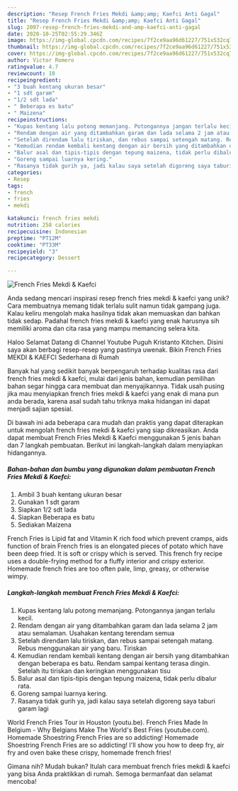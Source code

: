 ```yaml
---
description: "Resep French Fries Mekdi &amp;amp; Kaefci Anti Gagal"
title: "Resep French Fries Mekdi &amp;amp; Kaefci Anti Gagal"
slug: 2097-resep-french-fries-mekdi-and-amp-kaefci-anti-gagal
date: 2020-10-25T02:55:29.346Z
image: https://img-global.cpcdn.com/recipes/7f2ce9aa96d61227/751x532cq70/french-fries-mekdi-kaefci-foto-resep-utama.jpg
thumbnail: https://img-global.cpcdn.com/recipes/7f2ce9aa96d61227/751x532cq70/french-fries-mekdi-kaefci-foto-resep-utama.jpg
cover: https://img-global.cpcdn.com/recipes/7f2ce9aa96d61227/751x532cq70/french-fries-mekdi-kaefci-foto-resep-utama.jpg
author: Victor Romero
ratingvalue: 4.7
reviewcount: 10
recipeingredient:
- "3 buah kentang ukuran besar"
- "1 sdt garam"
- "1/2 sdt lada"
- " Beberapa es batu"
- " Maizena"
recipeinstructions:
- "Kupas kentang lalu potong memanjang. Potongannya jangan terlalu kecil."
- "Rendam dengan air yang ditambahkan garam dan lada selama 2 jam atau semalaman. Usahakan kentang terendam semua"
- "Setelah direndam lalu tiriskan, dan rebus sampai setengah matang. Rebus menggunakan air yang baru. Tiriskan"
- "Kemudian rendam kembali kentang dengan air bersih yang ditambahkan dengan beberapa es batu. Rendam sampai kentang terasa dingin. Setelah itu tiriskan dan keringkan menggunakan tisu"
- "Balur asal dan tipis-tipis dengan tepung maizena, tidak perlu dibalur rata."
- "Goreng sampai luarnya kering."
- "Rasanya tidak gurih ya, jadi kalau saya setelah digoreng saya taburi garam lagi"
categories:
- Resep
tags:
- french
- fries
- mekdi

katakunci: french fries mekdi 
nutrition: 258 calories
recipecuisine: Indonesian
preptime: "PT12M"
cooktime: "PT33M"
recipeyield: "3"
recipecategory: Dessert

---
```



![French Fries Mekdi &amp; Kaefci](https://img-global.cpcdn.com/recipes/7f2ce9aa96d61227/751x532cq70/french-fries-mekdi-kaefci-foto-resep-utama.jpg)

Anda sedang mencari inspirasi resep french fries mekdi &amp; kaefci yang unik? Cara membuatnya memang tidak terlalu sulit namun tidak gampang juga. Kalau keliru mengolah maka hasilnya tidak akan memuaskan dan bahkan tidak sedap. Padahal french fries mekdi &amp; kaefci yang enak harusnya sih memiliki aroma dan cita rasa yang mampu memancing selera kita.

Haloo Selamat Datang di Channel Youtube Puguh Kristanto Kitchen. Disini saya akan berbagi resep-resep yang pastinya uwenak. Bikin French Fries MEKDI &amp; KAEFCI Sederhana di Rumah

Banyak hal yang sedikit banyak berpengaruh terhadap kualitas rasa dari french fries mekdi &amp; kaefci, mulai dari jenis bahan, kemudian pemilihan bahan segar hingga cara membuat dan menyajikannya. Tidak usah pusing jika mau menyiapkan french fries mekdi &amp; kaefci yang enak di mana pun anda berada, karena asal sudah tahu triknya maka hidangan ini dapat menjadi sajian spesial.


Di bawah ini ada beberapa cara mudah dan praktis yang dapat diterapkan untuk mengolah french fries mekdi &amp; kaefci yang siap dikreasikan. Anda dapat membuat French Fries Mekdi &amp; Kaefci menggunakan 5 jenis bahan dan 7 langkah pembuatan. Berikut ini langkah-langkah dalam menyiapkan hidangannya.

<!--inarticleads1-->

##### Bahan-bahan dan bumbu yang digunakan dalam pembuatan French Fries Mekdi &amp; Kaefci:

1. Ambil 3 buah kentang ukuran besar
1. Gunakan 1 sdt garam
1. Siapkan 1/2 sdt lada
1. Siapkan  Beberapa es batu
1. Sediakan  Maizena


French Fries is Lipid fat and Vitamin K rich food which prevent cramps, aids function of brain French fries is an elongated pieces of potato which have been deep fried. It is soft or crispy which is served. This french fry recipe uses a double-frying method for a fluffy interior and crispy exterior. Homemade french fries are too often pale, limp, greasy, or otherwise wimpy. 

<!--inarticleads2-->

##### Langkah-langkah membuat French Fries Mekdi &amp; Kaefci:

1. Kupas kentang lalu potong memanjang. Potongannya jangan terlalu kecil.
1. Rendam dengan air yang ditambahkan garam dan lada selama 2 jam atau semalaman. Usahakan kentang terendam semua
1. Setelah direndam lalu tiriskan, dan rebus sampai setengah matang. Rebus menggunakan air yang baru. Tiriskan
1. Kemudian rendam kembali kentang dengan air bersih yang ditambahkan dengan beberapa es batu. Rendam sampai kentang terasa dingin. Setelah itu tiriskan dan keringkan menggunakan tisu
1. Balur asal dan tipis-tipis dengan tepung maizena, tidak perlu dibalur rata.
1. Goreng sampai luarnya kering.
1. Rasanya tidak gurih ya, jadi kalau saya setelah digoreng saya taburi garam lagi


World French Fries Tour in Houston (youtu.be). French Fries Made In Belgium - Why Belgians Make The World&#39;s Best Fries (youtube.com). Homemade Shoestring French Fries are so addicting! Homemade Shoestring French Fries are so addicting! I&#39;ll show you how to deep fry, air fry and oven bake these crispy, homemade french fries! 

Gimana nih? Mudah bukan? Itulah cara membuat french fries mekdi &amp; kaefci yang bisa Anda praktikkan di rumah. Semoga bermanfaat dan selamat mencoba!
